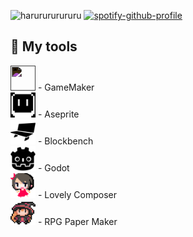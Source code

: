 ![harurururururu](https://steam-stat.vercel.app/api?profileName=harurururururu)
[![spotify-github-profile](https://spotify-github-profile.kittinanx.com/api/view?uid=31zlyknw4bfc6j5d7x7u7nh6ubm4&cover_image=false&theme=default&show_offline=false&background_color=010409&interchange=true&bar_color=53b14f&bar_color_cover=false)](https://spotify-github-profile.kittinanx.com/api/view?uid=31zlyknw4bfc6j5d7x7u7nh6ubm4&redirect=true)

## 💾 My tools
<img src="https://simpleicons.org/icons/gamemaker.svg" width="40" height="40" style="filter: invert(100%)" fill="currentColor" fill="white" /> - GameMaker  
<img src="Assets/icons/aseprite.svg" width="40" height="40" style="filter: invert(100%)" /> - Aseprite  
<img src="Assets/icons/blockbench.svg" width="40" height="40" /> - Blockbench  
<img src="Assets/icons/godotengine.svg" width="40" height="40" /> - Godot  
<img src="Assets/icons/lovelycomposer.png" width="40" height="40" /> - Lovely Composer  
<img src="Assets/icons/rpgpapermaker.png" width="40" height="40" /> - RPG Paper Maker

